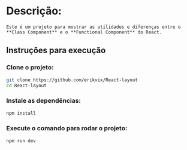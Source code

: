 # Descrição:
    Este é um projeto para mostrar as utilidades e diferenças entre o **Class Component** e o **Functional Component** do React.

## Instruções para execução
### Clone o projeto:
```bash
git clone https://github.com/erikvix/React-layout
cd React-layout
```
### Instale as dependências:
```bash
npm install
```
### Execute o comando para rodar o projeto:
```bash
npm run dev
```